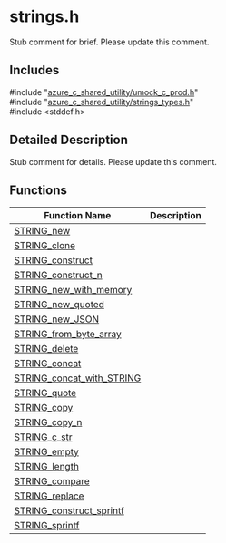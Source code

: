 # strings.h 

Stub comment for brief. Please update this comment.

## Includes

\#include "[azure_c_shared_utility/umock_c_prod.h](umock-c-prod-h.md)"  
\#include "[azure_c_shared_utility/strings_types.h](strings-types-h.md)"  
\#include <stddef.h>  

## Detailed Description

Stub comment for details. Please update this comment.

## Functions

Function Name                  | Description                                
--------------------------------|---------------------------------------------
[STRING_new](./strings-h/string-new.md)            | 
[STRING_clone](./strings-h/string-clone.md)            | 
[STRING_construct](./strings-h/string-construct.md)            | 
[STRING_construct_n](./strings-h/string-construct-n.md)            | 
[STRING_new_with_memory](./strings-h/string-new-with-memory.md)            | 
[STRING_new_quoted](./strings-h/string-new-quoted.md)            | 
[STRING_new_JSON](./strings-h/string-new-json.md)            | 
[STRING_from_byte_array](./strings-h/string-from-byte-array.md)            | 
[STRING_delete](./strings-h/string-delete.md)            | 
[STRING_concat](./strings-h/string-concat.md)            | 
[STRING_concat_with_STRING](./strings-h/string-concat-with-string.md)            | 
[STRING_quote](./strings-h/string-quote.md)            | 
[STRING_copy](./strings-h/string-copy.md)            | 
[STRING_copy_n](./strings-h/string-copy-n.md)            | 
[STRING_c_str](./strings-h/string-c-str.md)            | 
[STRING_empty](./strings-h/string-empty.md)            | 
[STRING_length](./strings-h/string-length.md)            | 
[STRING_compare](./strings-h/string-compare.md)            | 
[STRING_replace](./strings-h/string-replace.md)            | 
[STRING_construct_sprintf](./strings-h/string-construct-sprintf.md)            | 
[STRING_sprintf](./strings-h/string-sprintf.md)            | 

